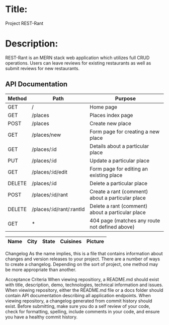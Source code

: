 # Title: 
Project REST-Rant

# Description:
REST-Rant is an MERN stack web application which utilizes full CRUD operations. Users can leave reviews for existing restaurants as well as submit reviews for new restaurants. 

## API Documentation

| Method | Path | Purpose |
| --- | --- | --- |
| GET | / | Home page |
| GET | /places | Places index page |
| POST | /places | Create new place |
| GET | /places/new | Form page for creating a new place |
| GET | /places/:id | Details about a particular place |
| PUT | /places/:id | Update a particular place |
| GET | /places/:id/edit | Form page for editing an existing place |
| DELETE | /places/:id | Delete a particular place |
| POST | /places/:id/rant | Create a rant (comment) about a particular place |
| DELETE | /places/:id/rant/:rantId | Delete a rant (comment) about a particular place |
| GET | * | 404 page (matches any route not defined above)|


| Name | City | State | Cuisines | Picture |
| --- | --- | --- | --- | --- |





Changelog
As the name implies, this is a file that contains information about changes and version releases to your project. There are a number of ways to create a changelog. Depending on the sort of project, one method may be more appropriate than another.




Acceptance Criteria
When viewing repositiory, a README.md should exist with title, description, demo, technologies, technical information and issues.
When viewing repository, either the README.md file or a docs folder should contain API documentation describing all application endpoints.
When viewing repository, a changelog generated from commit history should exist.
Before submitting, make sure you do a self review of your code, check for formatting, spelling, include comments in your code, and ensure you have a healthy commit history.

